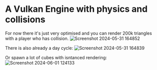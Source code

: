 # A Vulkan Engine with physics and collisions

For now there it's just very optimised and you can render 200k triangles with a player who has collision.
![Screenshot 2024-05-31 164852](https://github.com/SebaTheProgrammer/VulkanProject/assets/119673781/773f88ab-05c9-4557-8ba3-25b312e2e6fd)

There is also already a day cycle:
![Screenshot 2024-05-31 164839](https://github.com/SebaTheProgrammer/VulkanProject/assets/119673781/2fafbf7d-15e6-49fa-841e-1b60c34fad31)

Or spawn a lot of cubes with isntanced rendering:
![Screenshot 2024-06-01 124133](https://github.com/SebaTheProgrammer/VulkanProject/assets/119673781/5dd30b59-c3fc-4f95-ab5a-4abea70d5d5b)

